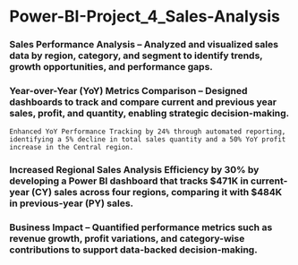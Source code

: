 # Power-BI-Project_4_Sales-Analysis
### Sales Performance Analysis – Analyzed and visualized sales data by region, category, and segment to identify trends, growth opportunities, and performance gaps.
### Year-over-Year (YoY) Metrics Comparison – Designed dashboards to track and compare current and previous year sales, profit, and quantity, enabling strategic decision-making.
    Enhanced YoY Performance Tracking by 24% through automated reporting, identifying a 5% decline in total sales quantity and a 50% YoY profit increase in the Central region.
### Increased Regional Sales Analysis Efficiency by 30% by developing a Power BI dashboard that tracks $471K in current-year (CY) sales across four regions, comparing it with $484K in previous-year (PY) sales.
### Business Impact – Quantified performance metrics such as revenue growth, profit variations, and category-wise contributions to support data-backed decision-making.
